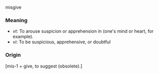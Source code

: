 misgive
### Meaning
+ _vt_: To arouse suspicion or apprehension in (one's mind or heart, for example).
+ _vi_: To be suspicious, apprehensive, or doubtful

### Origin

[mis-1 + give, to suggest (obsolete).]


